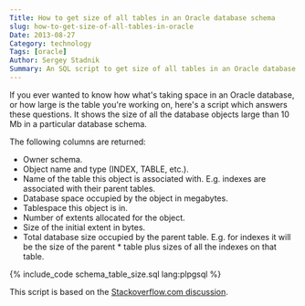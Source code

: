 ```yaml
---
Title: How to get size of all tables in an Oracle database schema
slug: how-to-get-size-of-all-tables-in-oracle
Date: 2013-08-27
Category: technology
Tags: [oracle]
Author: Sergey Stadnik
Summary: An SQL script to get size of all tables in an Oracle database schema.
---
```


If you ever wanted to know how what's taking space in an Oracle database, or how large is the table you're working on, here's a script which answers these questions. It shows the size of all the database objects large than 10 Mb in a particular database schema.

The following columns are returned:

 * Owner schema.
 * Object name and type (INDEX, TABLE, etc.).
 * Name of the table this object is associated with. E.g. indexes are associated with their parent tables.
 * Database space occupied by the object in megabytes.
 * Tablespace this object is in.
 * Number of extents allocated for the object.
 * Size of the initial extent in bytes.
 * Total database size occupied by the parent table. E.g. for indexes it will be the size of the parent \* table plus sizes of all the indexes on that table.

 {% include_code schema_table_size.sql lang:plpgsql %}

This script is based on the [Stackoverflow.com discussion](http://stackoverflow.com/questions/264914/how-do-i-calculate-tables-size-in-oracle).

